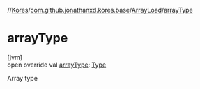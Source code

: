 //[Kores](../../../index.md)/[com.github.jonathanxd.kores.base](../index.md)/[ArrayLoad](index.md)/[arrayType](array-type.md)

# arrayType

[jvm]\
open override val [arrayType](array-type.md): [Type](https://docs.oracle.com/javase/8/docs/api/java/lang/reflect/Type.html)

Array type
